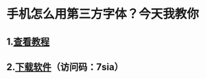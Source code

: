 # 手机怎么用第三方字体？今天我教你
## 1.[查看教程](https://b23.tv/QknEz2v)
## 2.[下载软件](https://cloud.189.cn/t/uU3mArymYJnm)（访问码：7sia）